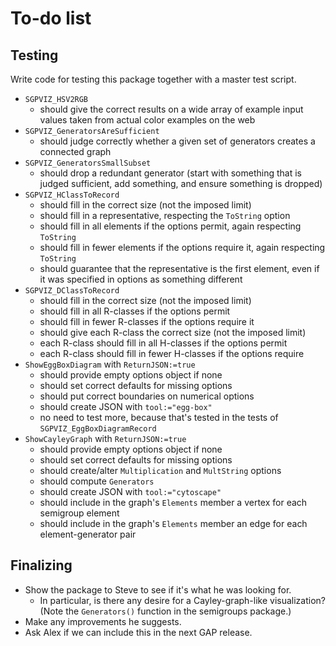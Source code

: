 
# To-do list

## Testing

Write code for testing this package together with a master test script.

 * `SGPVIZ_HSV2RGB`
    * should give the correct results on a wide array of example
      input values taken from actual color examples on the web
 * `SGPVIZ_GeneratorsAreSufficient`
    * should judge correctly whether a given set of generators creates
      a connected graph
 * `SGPVIZ_GeneratorsSmallSubset`
    * should drop a redundant generator (start with something that
      is judged sufficient, add something, and ensure something is
      dropped)
 * `SGPVIZ_HClassToRecord`
    * should fill in the correct size (not the imposed limit)
    * should fill in a representative, respecting the `ToString` option
    * should fill in all elements if the options permit, again
      respecting `ToString`
    * should fill in fewer elements if the options require it, again
      respecting `ToString`
    * should guarantee that the representative is the first element,
      even if it was specified in options as something different
 * `SGPVIZ_DClassToRecord`
    * should fill in the correct size (not the imposed limit)
    * should fill in all R-classes if the options permit
    * should fill in fewer R-classes if the options require it
    * should give each R-class the correct size (not the imposed limit)
    * each R-class should fill in all H-classes if the options permit
    * each R-class should fill in fewer H-classes if the options require
 * `ShowEggBoxDiagram` with `ReturnJSON:=true`
    * should provide empty options object if none
    * should set correct defaults for missing options
    * should put correct boundaries on numerical options
    * should create JSON with `tool:="egg-box"`
    * no need to test more, because that's tested in the tests of
      `SGPVIZ_EggBoxDiagramRecord`
 * `ShowCayleyGraph` with `ReturnJSON:=true`
    * should provide empty options object if none
    * should set correct defaults for missing options
    * should create/alter `Multiplication` and `MultString` options
    * should compute `Generators`
    * should create JSON with `tool:="cytoscape"`
    * should include in the graph's `Elements` member a vertex for
      each semigroup element
    * should include in the graph's `Elements` member an edge for
      each element-generator pair

## Finalizing

 * Show the package to Steve to see if it's what he was looking for.
    * In particular, is there any desire for a Cayley-graph-like
      visualization?  (Note the `Generators()` function in the
      semigroups package.)
 * Make any improvements he suggests.
 * Ask Alex if we can include this in the next GAP release.
